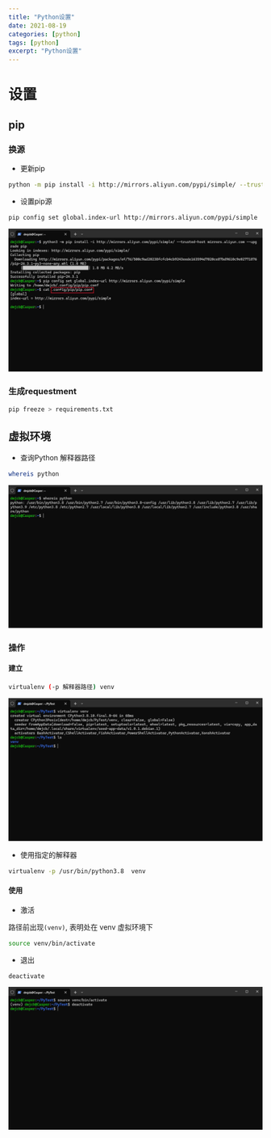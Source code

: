 ```yaml
---
title: "Python设置"
date: 2021-08-19
categories: [python]
tags: [python]
excerpt: "Python设置"
---
```


# 设置

## pip

### 换源

- 更新pip

```sh
python -m pip install -i http://mirrors.aliyun.com/pypi/simple/ --trusted-host mirrors.aliyun.com --upgrade pip
```

- 设置pip源

```sh
pip config set global.index-url http://mirrors.aliyun.com/pypi/simple
```

![](/assets/image/20241117_201806.jpg)

### 生成requestment

```sh
pip freeze > requirements.txt
```

## 虚拟环境

- 查询Python 解释器路径

```sh
whereis python
```

![](/assets/image/20241110_220328.jpg)

### 操作

#### 建立

```sh
virtualenv (-p 解释器路径) venv
```

![](/assets/image/20241110_220716.jpg)

- 使用指定的解释器

```sh
virtualenv -p /usr/bin/python3.8  venv
```

#### 使用

- 激活

路径前出现`(venv)`, 表明处在 venv 虚拟环境下

```sh
source venv/bin/activate
```

- 退出

```sh
deactivate
```

![](/assets/image/20241110_220822.jpg)